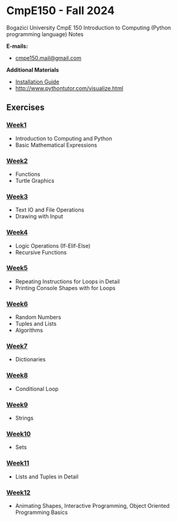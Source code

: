 # CmpE150 - Fall 2024

Bogazici University CmpE 150 Introduction to Computing (Python programming language) Notes

**E-mails:**

* [cmpe150.mail@gmail.com](mailto:cmpe150.mail@gmail.com)

**Additional Materials**

* [Installation Guide](PyCharm%20Installation%20Guide.pdf)
* http://www.pythontutor.com/visualize.html



## Exercises

### [Week1](Fall24/week01)

* Introduction to Computing and Python
* Basic Mathematical Expressions 


### [Week2](Fall24/week02)

* Functions
* Turtle Graphics
  

### [Week3](Fall24/week03)

* Text IO and File Operations
* Drawing with Input
  

### [Week4](Fall24/week04)

* Logic Operations (If-Elif-Else)
* Recursive Functions 
  

### [Week5](Fall24/week05)

* Repeating Instructions for Loops in Detail
* Printing Console Shapes with for Loops


### [Week6](Fall24/week06)

* Random Numbers
* Tuples and Lists
* Algorithms


### [Week7](Fall24/week07)

* Dictionaries
  

### [Week8](Fall24/week08)

* Conditional Loop
  

### [Week9](Fall24/week09)

* Strings
  

### [Week10](Fall24/week10)

* Sets

### [Week11](Fall24/week11)

* Lists and Tuples in Detail

### [Week12](Fall24/week12)

* Animating Shapes, Interactive Programming, Object Oriented Programming Basics

